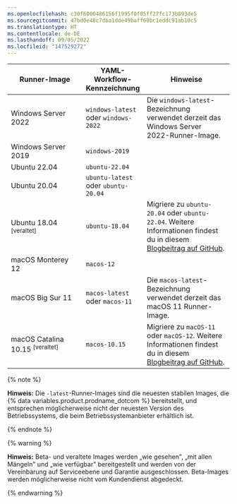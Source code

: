 ```yaml
---
ms.openlocfilehash: c30f6000486156f1995f0f05ff27fc173b893de5
ms.sourcegitcommit: 47bd0e48c7dba1dde49baff60bc1eddc91ab10c5
ms.translationtype: HT
ms.contentlocale: de-DE
ms.lasthandoff: 09/05/2022
ms.locfileid: "147529272"
---
```

<table style="width:100%">
<thead>
  <tr>
    <th style="width:35%"><b>Runner-Image</b></th>
    <th style="width:25%"><b>YAML-Workflow-Kennzeichnung</b></th>
    <th style="width:40%"><b>Hinweise</b></th>
  </tr>
</thead>
<tbody>
<tr>
<td>
Windows Server 2022
</td>
<td>
<code>windows-latest</code> oder <code>windows-2022</code> 
</td>
<td>
Die <code>windows-latest</code>-Bezeichnung verwendet derzeit das Windows Server 2022-Runner-Image.
</td>
</tr>
<tr>
<td>
Windows Server 2019
</td>
<td>
<code>windows-2019</code>
</td>
<td>
</td>
</tr>
<tr>
<td>
Ubuntu 22.04
</td>
<td>
<code>ubuntu-22.04</code>
</td>
<td>
</td>
</tr>
<tr>
<td>
Ubuntu 20.04
</td>
<td>
<code>ubuntu-latest</code> oder <code>ubuntu-20.04</code> 
</td>
</tr>
<tr>
<td>
Ubuntu 18.04 <sup>[veraltet]</sup>
</td>
<td>
<code>ubuntu-18.04</code>
</td>
<td>
Migriere zu <code>ubuntu-20.04</code> oder <code>ubuntu-22.04</code>. Weitere Informationen findest du in diesem <A href="https://github.blog/changelog/2022-08-09-github-actions-the-ubuntu-18-04-actions-runner-image-is-being-deprecated-and-will-be-removed-by-12-1-22/">Blogbeitrag auf GitHub</A>.
</td>
</tr>
<tr>
<td>
macOS Monterey 12
</td>
<td>
<code>macos-12</code>
  </td>
</tr>
<tr>
<td>
macOS Big Sur 11
</td>
<td>
<code>macos-latest</code> oder <code>macos-11</code> 
</td>
<td>
Die <code>macos-latest</code>-Bezeichnung verwendet derzeit das macOS 11 Runner-Image.
</td>
</tr>
<tr>
<td>
macOS Catalina 10.15 <sup>[veraltet]</sup>
</td>
<td>
<code>macos-10.15</code>
</td>
<td>
Migriere zu <code>macOS-11</code> oder <code>macOS-12</code>. Weitere Informationen findest du in diesem <A href="https://github.blog/changelog/2022-07-20-github-actions-the-macos-10-15-actions-runner-image-is-being-deprecated-and-will-be-removed-by-8-30-22/">Blogbeitrag auf GitHub</A>.
</td>
</tr>
</tbody>
</table>

{% note %}

**Hinweis:** Die `-latest`-Runner-Images sind die neuesten stabilen Images, die {% data variables.product.prodname_dotcom %} bereitstellt, und entsprechen möglicherweise nicht der neuesten Version des Betriebssystems, die beim Betriebssystemanbieter erhältlich ist.

{% endnote %}

{% warning %}

<b>Hinweis:</b> Beta- und veraltete Images werden „wie gesehen", „mit allen Mängeln" und „wie verfügbar" bereitgestellt und werden von der Vereinbarung auf Serviceebene und Garantie ausgeschlossen. Beta-Images werden möglicherweise nicht vom Kundendienst abgedeckt.

{% endwarning %}
